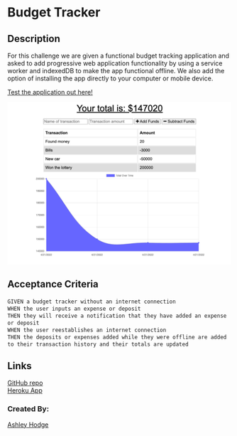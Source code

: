 # Budget Tracker

## Description
For this challenge we are given a functional budget tracking application and asked to add progressive web application functionality by using a service worker and indexedDB to make the app functional offline. We also add the option of installing the app directly to your computer or mobile device.

[Test the application out here!](https://protected-fortress-39036.herokuapp.com/)

<img src="public/icons/budget-tracker.png">

## Acceptance Criteria
```
GIVEN a budget tracker without an internet connection
WHEN the user inputs an expense or deposit
THEN they will receive a notification that they have added an expense or deposit
WHEN the user reestablishes an internet connection
THEN the deposits or expenses added while they were offline are added to their transaction history and their totals are updated
```

## Links
[GitHub repo](https://github.com/ashleyhodge/pwa-budge-tracker)  
[Heroku App](https://protected-fortress-39036.herokuapp.com/)

### Created By:
[Ashley Hodge](https://github.com/ashleyhodge)